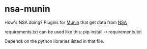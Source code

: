 nsa-munin
=========

How's NSA doing? Plugins for [Munin](http://munin-monitoring.org/) that get data from [NSA](https://github.com/yetzt/nsa)


requirements.txt can be used like this: pip install -r requirements.txt

Depends on the python libraries listed in that file.

